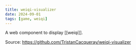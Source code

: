 ```yaml
---
title: weiqi-visualizer
date: 2024-09-01
tags: [game, weiqi]
---
```


A web component to display [[weiqi]].

Source: https://github.com/TristanCacqueray/weiqi-visualizer
